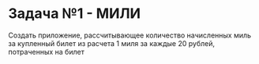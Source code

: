 # **Задача №1 - МИЛИ**
Создать приложение, рассчитывающее количество начисленных миль за купленный билет из расчета 1 миля за каждые 20 рублей, потраченных на билет